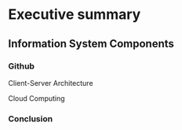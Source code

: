 # Executive summary
## Information System Components
### Github
Client-Server Architecture

Cloud Computing
### Conclusion
